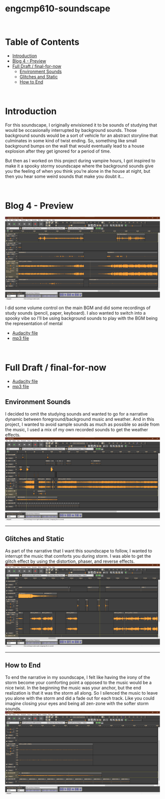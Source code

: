 # engcmp610-soundscape

</br>

# Table of Contents
- [Introduction](#introduction)
- [Blog 4 - Preview](#blog-4---preview)
- [Full Draft / final-for-now](#full-draft--final-for-now)
  - [Environment Sounds](#environment-sounds)
  - [Glitches and Static](#glitches-and-static)
  - [How to End](#how-to-end)
  

</br>

# Introduction
For this soundscape, I originally envisioned it to be sounds of studying that would be occasionally interrupted by background sounds. Those background sounds would be a sort of vehicle for an abstract storyline that culminates in some kind of twist ending. So, something like small background bumps on the wall that would eventually lead to a house explosion after they get ignored for a period of time.

But then as I worked on this project during vampire hours, I got inspired to make it a spooky stormy soundscape where the background sounds give you the feeling of when you think you’re alone in the house at night, but then you hear some weird sounds that make you doubt it… 


</br>

# Blog 4 - Preview
![](assets/imgs/screenshot.png)

I did some volume control on the main BGM and did some recordings of study sounds (pencil, paper, keyboard). I also wanted to switch into a spooky vibe so I'll be using background sounds to play with the BGM being the representation of mental

- [Audacity file](https://drive.google.com/file/d/1uUW0EOBiyscwP5EqqjvmMK5A8fHQtjD5/view?usp=sharing)
- [mp3 file](https://drive.google.com/file/d/1jwERcTOgYPd_Q0GSfZ93YNGY3Dwd2ykX/view?usp=sharing)

</br>

# Full Draft / final-for-now
- [Audacity file](https://drive.google.com/file/d/1YXREZ6X1JnniS268k9_oeG-SeQrncX-6/view?usp=sharing)
- [mp3 file](https://drive.google.com/file/d/1WUF86JR05XemBaDDt4LMnuhUf23ULcAn/view?usp=sharing) 

## Environment Sounds
I decided to omit the studying sounds and wanted to go for a narrative dynamic between foreground/background music and weather. And in this project, I wanted to avoid sample sounds as much as possible so aside from the music, I used a mix of my own recorded sounds to get the weather effects.
![](/assets/imgs/now-ambience.png)

-------

## Glitches and Static
As part of the narrative that I want this soundscape to follow, I wanted to interrupt the music that comforts you during storm. I was able to get the glitch effect by using the distortion, phaser, and reverse effects.
![](/assets/imgs/glitch.png)

-------

## How to End
To end the narrative in my soundscape, I felt like having the irony of the storm become your comforting point a opposed to the music would be a nice twist. In the beginning the music was your anchor, but the end realization is that it was the storm all along. So I silenced the music to leave you alone with the storm and did a fade out for each track. Like you could imagine closing your eyes and being all zen-zone with the softer storm sounds. 
![](/assets/imgs/ending.png)

